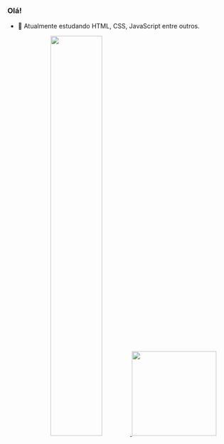 ### Olá!

- 🌱 Atualmente estudando HTML, CSS, JavaScript entre outros.

<div align="center">
  <a href="https://github.com/michelly-alves">
  <img width="48%" src="https://github-readme-stats.vercel.app/api?username=michelly-alves&show_icons=true&theme=buefy&include_all_commits=true&count_private=true"/>
  <a href="https://picasion.com/"><img width="190px" src="https://i.picasion.com/pic92/d37ee56e63e7f8fb94a03c9682687d4d.gif" height="190px" border-radius="50px"/></a><br />
</div>

  
